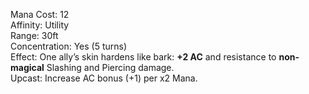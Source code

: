 Mana Cost: 12  
Affinity: Utility  
Range: 30ft  
Concentration: Yes (5 turns)  
Effect: One ally’s skin hardens like bark: **+2 AC** and resistance to **non-magical** Slashing and Piercing damage.  
Upcast: Increase AC bonus (+1) per x2 Mana.